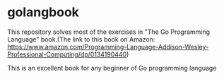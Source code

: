 # golangbook
This repository solves most of the exercises in "The Go Programming Language" book.(The link to this book on Amazon: https://www.amazon.com/Programming-Language-Addison-Wesley-Professional-Computing/dp/0134190440)

This is an excellent book for any beginner of Go programming language
